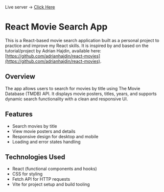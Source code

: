 Live server -> <a href="https://react-app-practice-95rh.vercel.app/">Click Here</a>

# React Movie Search App

This is a React-based movie search application built as a personal project to practice and improve my React skills. It is inspired by and based on the tutorial/project by Adrian Hajdin, available here: [https://github.com/adrianhajdin/react-movies](https://github.com/adrianhajdin/react-movies).

## Overview

The app allows users to search for movies by title using The Movie Database (TMDB) API. It displays movie posters, titles, years, and supports dynamic search functionality with a clean and responsive UI.

## Features

- Search movies by title
- View movie posters and details
- Responsive design for desktop and mobile
- Loading and error states handling

## Technologies Used

- React (functional components and hooks)
- CSS for styling
- Fetch API for HTTP requests
- Vite for project setup and build tooling
